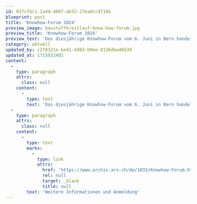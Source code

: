 ```yaml
---
id: 037cfbc1-1a44-4067-ab33-27eadcc4f16b
blueprint: post
title: 'Knowhow-Forum 2024'
preview_image: baustoffkreislauf-know-how-forum.jpg
preview_title: 'Knowhow-Forum 2024'
preview_text: 'Das diesjährige Knowhow-Forum vom 6. Juni in Bern handelt von den Herausforderungen, die im Umgang mit grossflächigen Hintergrundbelastungen auftreten, insbesondere bei geogenen und PFAS-Belastungen.'
category: aktuell
updated_by: c2f8321e-be41-4d83-b9ee-8136dba46b39
updated_at: 1715932402
content:
  -
    type: paragraph
    attrs:
      class: null
    content:
      -
        type: text
        text: 'Das diesjährige Knowhow-Forum vom 6. Juni in Bern handelt von den Herausforderungen, die im Umgang mit grossflächigen Hintergrundbelastungen auftreten, insbesondere bei geogenen und PFAS-Belastungen. Diese stellen für die Kreislaufwirtschaft eine grosse Herausforderung dar und führen für Bauherren oft zu hohen Mehrkosten.'
  -
    type: paragraph
    attrs:
      class: null
    content:
      -
        type: text
        marks:
          -
            type: link
            attrs:
              href: 'https://www.archiv.arv.ch/de/1033/Knowhow-Forum.htm?Article=67310'
              rel: null
              target: _blank
              title: null
        text: 'Weitere Informationen und Anmeldung'
---
```

